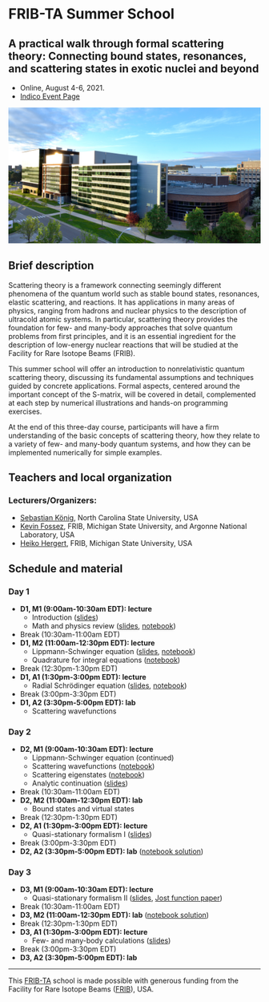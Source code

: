 # FRIB-TA Summer School

## A practical walk through formal scattering theory: Connecting bound states, resonances, and scattering states in exotic nuclei and beyond

- Online, August 4-6, 2021.
- [Indico Event Page](https://indico.frib.msu.edu/event/43/)

![FRIB](images/FRIB_southeast_view_cropped.jpg)

## Brief description

Scattering theory is a framework connecting seemingly different phenomena of the quantum world such as stable bound states, resonances, elastic scattering, and reactions. It has applications in many areas of physics, ranging from hadrons and nuclear physics to the description of ultracold atomic systems. In particular, scattering theory provides the foundation for few- and many-body approaches that solve quantum problems from first principles, and it is an essential ingredient for the description of low-energy nuclear reactions that will be studied at the Facility for Rare Isotope Beams (FRIB).

This summer school will offer an introduction to nonrelativistic quantum scattering theory, discussing its fundamental assumptions and techniques guided by concrete applications. Formal aspects, centered around the important concept of the S-matrix, will be covered in detail, complemented at each step by numerical illustrations and hands-on programming exercises.

At the end of this three-day course, participants will have a firm understanding of the basic concepts of scattering theory, how they relate to a variety of few- and many-body quantum systems, and how they can be implemented numerically for simple examples.


## Teachers and local organization

### Lecturers/Organizers:
- [Sebastian K&ouml;nig](https://skoenig.wordpress.ncsu.edu/), North Carolina State University, USA
- [Kevin Fossez](https://www.phy.anl.gov/theory/staff/kfossez/kfossez.html), FRIB, Michigan State University, and Argonne National Laboratory, USA
- [Heiko Hergert](https://pa.msu.edu/profile/hergert/), FRIB, Michigan State University, USA

## Schedule and material

### Day 1

- **D1, M1 (9:00am-10:30am EDT): lecture**
  - Introduction ([slides](slides/intro.pdf))
  - Math and physics review ([slides](slides/lecture_FRIBTA_scatt_th_reminder.pdf), [notebook](code/solve_2nd_inho_ODE.ipynb))
- Break (10:30am-11:00am EDT)
- **D1, M2 (11:00am-12:30pm EDT): lecture**
  - Lippmann-Schwinger equation ([slides](slides/lseq.pdf), [notebook](code/lseq.ipynb))
  - Quadrature for integral equations ([notebook](code/quad.ipynb))
- Break (12:30pm-1:30pm EDT)
- **D1, A1 (1:30pm-3:00pm EDT): lecture**
  - Radial Schrödinger equation ([slides](slides/radseq.pdf), [notebook](code/radseq.ipynb))
- Break (3:00pm-3:30pm EDT)
- **D1, A2 (3:30pm-5:00pm EDT): lab**
  - Scattering wavefunctions

### Day 2

- **D2, M1 (9:00am-10:30am EDT): lecture**
  - Lippmann-Schwinger equation (continued)
  - Scattering wavefunctions ([notebook](code/scattwf.ipynb))
  - Scattering eigenstates ([notebook](code/eigen.ipynb))
  - Analytic continuation ([slides](slides/contour.pdf))
- Break (10:30am-11:00am EDT)
- **D2, M2 (11:00am-12:30pm EDT): lab**
  - Bound states and virtual states
- Break (12:30pm-1:30pm EDT)
- **D2, A1 (1:30pm-3:00pm EDT): lecture**
  - Quasi-stationary formalism I ([slides](slides/lecture_FRIBTA_scatt_th_QSF_I.pdf))
- Break (3:00pm-3:30pm EDT)
- **D2, A2 (3:30pm-5:00pm EDT): lab** ([notebook solution](code/qsf_lab_1_sol.ipynb))

### Day 3

- **D3, M1 (9:00am-10:30am EDT): lecture**
  - Quasi-stationary formalism II ([slides](slides/lecture_FRIBTA_scatt_th_QSF_II.pdf), [Jost function paper](https://doi.org/10.1093/ptep/ptt101))
- Break (10:30am-11:00am EDT)
- **D3, M2 (11:00am-12:30pm EDT): lab** ([notebook solution](code/qsf_lab_2_sol.ipynb))
- Break (12:30pm-1:30pm EDT)
- **D3, A1 (1:30pm-3:00pm EDT): lecture**
  - Few- and many-body calculations ([slides](slides/lecture_FRIBTA_scatt_th_MB.pdf))
- Break (3:00pm-3:30pm EDT)
- **D3, A2 (3:30pm-5:00pm EDT): lab** 

---

This [FRIB-TA](https://fribtheoryalliance.org/) school is made possible with generous funding from the Facility for Rare Isotope Beams ([FRIB](https://frib.msu.edu/)), USA.
